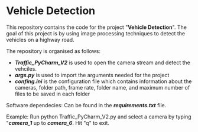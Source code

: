 # Vehicle Detection

This repository contains the code for the project "**Vehicle Detection**". The goal of this project is by using image processing techniques to detect the vehicles on a highway road. 

The repository is organised as follows:
- ***Traffic_PyCharm_V2*** is used to open the camera stream and detect the vehciles.
- ***args.py*** is used to import the arguments needed for the project
- ***confing.ini*** is the configuration file which contains information about the cameras, folder path, frame rate, folder name, and maximum number of files to be saved in each folder

Software dependecies: 
Can be found in the ***requirements.txt*** file.

Example:
Run python Traffic_PyCharm_V2.py and select a camera by typing "***camera_1*** up to ***camera_6***. Hit "q" to exit.
